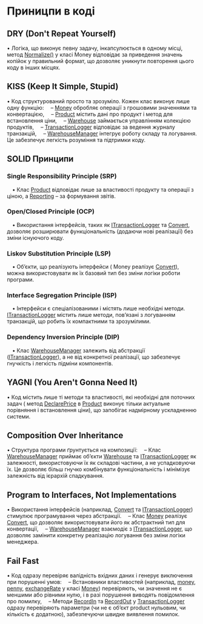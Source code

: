 # Приницпи в коді

## DRY (Don't Repeat Yourself)
• Логіка, що виконує певну задачу, інкапсулюється в одному місці,  метод [Normalize()](https://github.com/Albert2109/softwart-design-lab-1/blob/main/Lab1/Task1/Menu/Money.cs#81-#88) у класі Money відповідає за приведення значень копійок у правильний формат, що дозволяє уникнути повторення цього коду в інших місцях.

## KISS (Keep It Simple, Stupid)
• Код структурований просто та зрозуміло. Кожен клас виконує лише одну функцію:
 – [Money](https://github.com/Albert2109/softwart-design-lab-1/blob/main/Lab1/Task1/Menu/Money.cs) обробляє операції з грошовими значеннями та конвертацією,
 – [Product](https://github.com/Albert2109/softwart-design-lab-1/blob/main/Lab1/Task1/Menu/Product.cs) містить дані про продукт і метод для встановлення ціни,
 – [Warehouse](https://github.com/Albert2109/softwart-design-lab-1/blob/main/Lab1/Task1/Menu/Warehouse.cs) займається управлінням колекцією продуктів,
 – [TransactionLogger](https://github.com/Albert2109/softwart-design-lab-1/blob/main/Lab1/Task1/Menu/TransactionLogger.cs) відповідає за ведення журналу транзакцій,
 – [WarehouseManager](https://github.com/Albert2109/softwart-design-lab-1/blob/main/Lab1/Task1/Menu/WarehouseManager.cs) інтегрує роботу складу та логування.
Це забезпечує легкість розуміння та підтримки коду.

## SOLID Принципи

### Single Responsibility Principle (SRP)
 • Клас [Product](https://github.com/Albert2109/softwart-design-lab-1/blob/main/Lab1/Task1/Menu/Product.cs) відповідає лише за властивості продукту та операції з ціною, а [Reporting](https://github.com/Albert2109/softwart-design-lab-1/blob/main/Lab1/Task1/Menu/Reporting.cs) – за формування звітів.

### Open/Closed Principle (OCP)
 • Використання інтерфейсів, таких як [ITransactionLogger](https://github.com/Albert2109/softwart-design-lab-1/blob/main/Lab1/Task1/Menu/ITransactionLogger.cs) та [Convert](https://github.com/Albert2109/softwart-design-lab-1/blob/main/Lab1/Task1/Menu/Convert.cs), дозволяє розширювати функціональність (додаючи нові реалізації) без зміни існуючого коду.

### Liskov Substitution Principle (LSP)
 • Об’єкти, що реалізують інтерфейси ( Money реалізує [Convert](https://github.com/Albert2109/softwart-design-lab-1/blob/main/Lab1/Task1/Menu/Convert.cs)), можна використовувати як їх базовий тип без зміни логіки роботи програми.

### Interface Segregation Principle (ISP)
 • Інтерфейси є спеціалізованими і містять лише необхідні методи. [ITransactionLogger](https://github.com/Albert2109/softwart-design-lab-1/blob/main/Lab1/Task1/Menu/ITransactionLogger.cs) містить лише методи, пов’язані з логуванням транзакцій, що робить їх компактними та зрозумілими.

### Dependency Inversion Principle (DIP)
 • Клас [WarehouseManager](https://github.com/Albert2109/softwart-design-lab-1/blob/main/Lab1/Task1/Menu/WarehouseManager.cs) залежить від абстракції ([ITransactionLogger](https://github.com/Albert2109/softwart-design-lab-1/blob/main/Lab1/Task1/Menu/ITransactionLogger.cs)), а не від конкретної реалізації, що забезпечує гнучкість і легкість підміни компонентів.

## YAGNI (You Aren't Gonna Need It)
• Код містить лише ті методи та властивості, які необхідні для поточних задач ( метод [DeclarePrice](https://github.com/Albert2109/softwart-design-lab-1/blob/main/Lab1/Task1/Menu/Product.cs#19-41) в [Product](https://github.com/Albert2109/softwart-design-lab-1/blob/main/Lab1/Task1/Menu/Product.cs) виконує тільки актуальне порівняння і встановлення ціни), що запобігає надмірному ускладненню системи.

## Composition Over Inheritance
• Структура програми ґрунтується на композиції:
 – Клас [WarehouseManager](https://github.com/Albert2109/softwart-design-lab-1/blob/main/Lab1/Task1/Menu/WarehouseManager.cs) приймає об’єкти [Warehouse](https://github.com/Albert2109/softwart-design-lab-1/blob/main/Lab1/Task1/Menu/Warehouse.cs) та [ITransactionLogger](https://github.com/Albert2109/softwart-design-lab-1/blob/main/Lab1/Task1/Menu/ITransactionLogger.cs) як залежності, використовуючи їх як складові частини, а не успадковуючи їх.
Це дозволяє більш гнучко комбінувати функціональність і мінімізує залежність від ієрархій спадкування.

## Program to Interfaces, Not Implementations
• Використання інтерфейсів (наприклад, [Convert](https://github.com/Albert2109/softwart-design-lab-1/blob/main/Lab1/Task1/Menu/Convert.cs) та [ITransactionLogger](https://github.com/Albert2109/softwart-design-lab-1/blob/main/Lab1/Task1/Menu/ITransactionLogger.cs)) стимулює програмування через абстракції.
 – Клас [Money](https://github.com/Albert2109/softwart-design-lab-1/blob/main/Lab1/Task1/Menu/Money.cs) реалізує [Convert](https://github.com/Albert2109/softwart-design-lab-1/blob/main/Lab1/Task1/Menu/Convert.cs), що дозволяє використовувати його як абстрактний тип для конвертації,
 – [WarehouseManager](https://github.com/Albert2109/softwart-design-lab-1/blob/main/Lab1/Task1/Menu/WarehouseManager.cs) взаємодіє з [ITransactionLogger](https://github.com/Albert2109/softwart-design-lab-1/blob/main/Lab1/Task1/Menu/ITransactionLogger.cs), що дозволяє замінити конкретну реалізацію логування без зміни логіки менеджера.

## Fail Fast
• Код одразу перевіряє валідність вхідних даних і генерує виключення при порушенні умов:
 – Встановники властивостей (наприклад, [money](https://github.com/Albert2109/softwart-design-lab-1/blob/main/Lab1/Task1/Menu/Money.cs#9-27), [penny](https://github.com/Albert2109/softwart-design-lab-1/blob/main/Lab1/Task1/Menu/Money.cs#29-48), [exchangeRate](https://github.com/Albert2109/softwart-design-lab-1/blob/main/Lab1/Task1/Menu/Money.cs#52-69) у класі [Money](https://github.com/Albert2109/softwart-design-lab-1/blob/main/Lab1/Task1/Menu/Money.cs)) перевіряють, чи значення не є меншими або рівними нулю, і в разі порушення виводять повідомлення про помилку,
 – Методи [RecordIn](https://github.com/Albert2109/softwart-design-lab-1/blob/main/Lab1/Task1/Menu/TransactionLogger.cs#18-26) та [RecordOut](https://github.com/Albert2109/softwart-design-lab-1/blob/main/Lab1/Task1/Menu/TransactionLogger.cs#28-36) у [TransactionLogger](https://github.com/Albert2109/softwart-design-lab-1/blob/main/Lab1/Task1/Menu/TransactionLogger.cs) одразу перевіряють параметри (чи не є об’єкт product нульовим, чи кількість є додатною), забезпечуючи швидке виявлення помилок.

